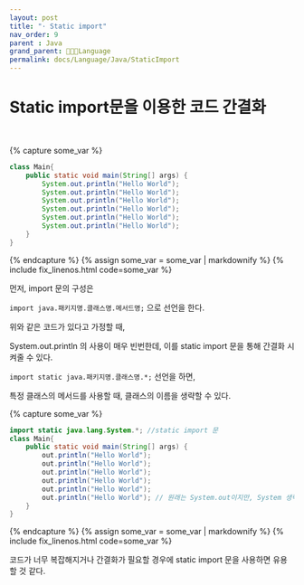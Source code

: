 ```yaml
---
layout: post
title: "· Static import"
nav_order: 9
parent : Java
grand_parent: 👩🏻‍💻Language
permalink: docs/Language/Java/StaticImport
---
```


# Static import문을 이용한 코드 간결화

<br>

{% capture some_var %}
```java
class Main{
    public static void main(String[] args) {
        System.out.println("Hello World");
        System.out.println("Hello World");
        System.out.println("Hello World");
        System.out.println("Hello World");
        System.out.println("Hello World");
        System.out.println("Hello World");
    }
}
```
{% endcapture %}
{% assign some_var = some_var | markdownify %}
{% include fix_linenos.html code=some_var %}


먼저, import 문의 구성은



`import java.패키지명.클래스명.메서드명;` 으로 선언을 한다.



위와 같은 코드가 있다고 가정할 때,



System.out.println 의 사용이 매우 빈번한데, 이를 static import 문을 통해 간결화 시켜줄 수 있다.



`import static java.패키지명.클래스명.*;` 선언을 하면,



특정 클래스의 메서드를 사용할 때, 클래스의 이름을 생략할 수 있다.

{% capture some_var %}
```java
import static java.lang.System.*; //static import 문
class Main{
    public static void main(String[] args) {
        out.println("Hello World");
        out.println("Hello World");
        out.println("Hello World");
        out.println("Hello World");
        out.println("Hello World");
        out.println("Hello World"); // 원래는 System.out이지만, System 생략 가능
    }
}
```
{% endcapture %}
{% assign some_var = some_var | markdownify %}
{% include fix_linenos.html code=some_var %}


코드가 너무 복잡해지거나 간결화가 필요할 경우에 static import 문을 사용하면 유용할 것 같다.